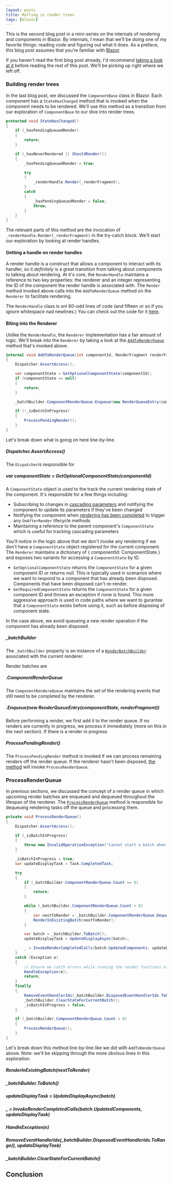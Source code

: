 ```yaml
---
layout: posts
title: Rolling in render trees
tags: [blazor]
---
```


This is the second blog post in a mini-series on the internals of rendering and components in Blazor. By internals, I mean that we’ll be doing one of my favorite things: reading code and figuring out what it does. As a preface, this blog post assumes that you’re familiar with [Blazor](https://blazor.net).

If you haven't read the first blog post already, I'd recommend [taking a look at it](./combing-through-component-base) before reading the rest of this post. We'll be picking up right where we left off.

### Building render trees

In the last blog post, we discussed the `ComponentBase` class in Blazor. Each component has a `StateHasChanged` method that is invoked when the component needs to be rendered. We'll use this method as a transition from our exploration of `ComponentBase` to our dive into render trees.

```csharp
protected void StateHasChanged()
{
    if (_hasPendingQueuedRender)
    {
        return;
    }

    if (_hasNeverRendered || ShouldRender())
    {
        _hasPendingQueuedRender = true;

        try
        {
            _renderHandle.Render(_renderFragment);
        }
        catch
        {
            _hasPendingQueuedRender = false;
            throw;
        }
    }
}
```

The relevant parts of this method are the invocation of `_renderHandle.Render(_renderFragment)` in the try-catch block. We'll start our exploration by looking at render handles.

#### Getting a handle on render handles

A render handle is a construct that allows a component to interact with its handler, so it _definitely_ is a great transition from talking about components to talking about rendering. At it's core, the `RenderHandle` maintains a reference to two key properties: the renderer and an integer representing the ID of the component the render handle is associated with. The `Render` method invoked above calls into the `AddToRenderQueue` method on the `Renderer` to facilitate rendering.

The `RenderHandle` class is onl 60-odd lines of code (and fifteen or so if you ignore whitespace nad newlines.) You can check out the code for it [here](https://github.com/dotnet/aspnetcore/blob/0d31fa0f54474289fa6e3910f7f40d2bf8f9b5d4/src/Components/Components/src/RenderHandle.cs).

#### Biting into the Renderer

Unlike the `RenderHandle`, the `Renderer` implementation has a fair amount of logic. We'll break into the `Renderer` by taking a look at the [`AddToRenderQueue`](https://github.com/dotnet/aspnetcore/blob/0d31fa0f54474289fa6e3910f7f40d2bf8f9b5d4/src/Components/Components/src/RenderTree/Renderer.cs#L377-L396) method that's invoked above.

```csharp
internal void AddToRenderQueue(int componentId, RenderFragment renderFragment)
{
    Dispatcher.AssertAccess();

    var componentState = GetOptionalComponentState(componentId);
    if (componentState == null)
    {
        return;
    }

    _batchBuilder.ComponentRenderQueue.Enqueue(new RenderQueueEntry(componentState, renderFragment));

    if (!_isBatchInProgress)
    {
        ProcessPendingRender();
    }
}
```

Let's break down what is going on here line-by-line.

##### Dispatcher.AssertAccess()

The `Dispatcher`is responsible for 

##### var componentState = GetOptionalComponentState(componentId)

A `ComponentState` object is used to the track the current rendering state of the component. It's responsible for a few things including:

- Subscribing to changes in [cascading parameters](https://docs.microsoft.com/en-us/aspnet/core/blazor/components/cascading-values-and-parameters) and notifying the component to update its parameters if they've been changed
- Notifying the component when [rendering has been completed](https://github.com/dotnet/aspnetcore/blob/6a82a84b10a8073f262ea53d7f8e01fa6cbfca08/src/Components/Components/src/Rendering/ComponentState.cs#L120-L136) to trigger any `OnAfterRender` lifecycle methods
- Maintaining a reference to the parent component's `ComponentState` which is useful for tracking cascading parameters

You'll notice in the logic above that we don't invoke any rendering if we don't have a `ComponentState` object registered for the current component. The `Renderer` maintains a dictionary of { componentId: ComponentState } and exposes two variants for accessing a `ComponentState` by ID.

- `GetOptionalComponentState` returns the `ComponentState` for a given component ID or returns null. This is typically used in scenarios where we want to respond to a component that has already been disposed. Components that have been disposed can't re-render.
- `GetRequiredComponentState` returns the `ComponentState` for a given component ID and throws an exception if none is found. This more aggressive approach is used in code paths where we want to gurantee that a `ComponentState` exists before using it, such as before disposing of component state.

In the case above, we avoid queueing a new render operation if the component has already been disposed.

##### _batchBuilder

The `_batchBuilder` property is an instance of a [`RenderBatchBuilder`](https://github.com/dotnet/aspnetcore/blob/master/src/Components/Components/src/Rendering/RenderBatchBuilder.cs) associated with the current renderer.

Render batches are 

##### .ComponentRenderQueue

The `ComponentRendereQueue` maintains the set of the rendering events that still need to be completed by the renderer.

##### .Enqueue(new RenderQueueEntry(componentState, renderFragment))

Before performing a render, we first add it to the render queue. If no renders are currently in progress, we process it immediately (more on this in the next section). If there is a render in progress 

##### ProcessPendingRender()

The `ProcessPendingRender` method is invoked if we can process remaining renders off the render queue. If the renderer hasn't been disposed, [the method](https://github.com/dotnet/aspnetcore/blob/0d31fa0f54474289fa6e3910f7f40d2bf8f9b5d4/src/Components/Components/src/RenderTree/Renderer.cs#L429-L437) will invoke `ProcessRenderQueue`.

### ProcessRenderQueue

In previous sections, we discussed the concept of a render queue in which upcoming render batches are enqueued and dequeued throughout the lifespan of the renderer. The [`ProcessRenderQueue`](https://github.com/dotnet/aspnetcore/blob/0d31fa0f54474289fa6e3910f7f40d2bf8f9b5d4/src/Components/Components/src/RenderTree/Renderer.cs#L439-L493) method is responsible for dequeueig rendering tasks off the queue and processing them.

```csharp
private void ProcessRenderQueue()
{
    Dispatcher.AssertAccess();

    if (_isBatchInProgress)
    {
        throw new InvalidOperationException("Cannot start a batch when one is already in progress.");
    }

    _isBatchInProgress = true;
    var updateDisplayTask = Task.CompletedTask;

    try
    {
        if (_batchBuilder.ComponentRenderQueue.Count == 0)
        {
            return;
        }

        while (_batchBuilder.ComponentRenderQueue.Count > 0)
        {
            var nextToRender = _batchBuilder.ComponentRenderQueue.Dequeue();
            RenderInExistingBatch(nextToRender);
        }

        var batch = _batchBuilder.ToBatch();
        updateDisplayTask = UpdateDisplayAsync(batch);

        _ = InvokeRenderCompletedCalls(batch.UpdatedComponents, updateDisplayTask);
    }
    catch (Exception e)
    {
        // Ensure we catch errors while running the render functions of the components.
        HandleException(e);
        return;
    }
    finally
    {
        RemoveEventHandlerIds(_batchBuilder.DisposedEventHandlerIds.ToRange(), updateDisplayTask);
        _batchBuilder.ClearStateForCurrentBatch();
        _isBatchInProgress = false;
    }

    if (_batchBuilder.ComponentRenderQueue.Count > 0)
    {
        ProcessRenderQueue();
    }
}
```

Let's break down this method line-by-line like we did with `AddToRenderQueue` above. Note: we'll be skipping through the more obvious lines in this exploration.

##### RenderInExistingBatch(nextToRender)

##### _batchBuilder.ToBatch()

##### updateDisplayTask = UpdateDisplayAsync(batch)

##### _ = InvokeRenderCompletedCalls(batch.UpdatedComponents, updateDisplayTask)

##### HandleException(e)

#####  RemoveEventHandlerIds(_batchBuilder.DisposedEventHandlerIds.ToRange(), updateDisplayTask)

##### _batchBuilder.ClearStateForCurrentBatch()

## Conclusion

